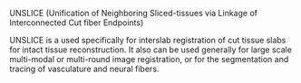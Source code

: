 UNSLICE (Unification of Neighboring Sliced-tissues via Linkage of Interconnected Cut fiber Endpoints)

UNSLICE is a used specifically for interslab registration of cut tissue slabs for intact tissue reconstruction. It also can be used generally for large scale multi-modal or multi-round image registration, or for the segmentation and tracing of vasculature and neural fibers. 
